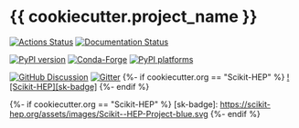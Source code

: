 # {{ cookiecutter.project_name }}

[![Actions Status][actions-badge]][actions-link]
[![Documentation Status][rtd-badge]][rtd-link]

[![PyPI version][pypi-version]][pypi-link]
[![Conda-Forge][conda-badge]][conda-link]
[![PyPI platforms][pypi-platforms]][pypi-link]

[![GitHub Discussion][github-discussions-badge]][github-discussions-link]
[![Gitter][gitter-badge]][gitter-link]
{%- if cookiecutter.org == "Scikit-HEP" %}
[![Scikit-HEP][sk-badge]](https://scikit-hep.org/)
{%- endif %}

<!-- prettier-ignore-start -->
[actions-badge]:            {{cookiecutter.url}}/workflows/CI/badge.svg
[actions-link]:             {{cookiecutter.url}}/actions
[conda-badge]:              https://img.shields.io/conda/vn/conda-forge/{{cookiecutter.project_name}}
[conda-link]:               https://github.com/conda-forge/{{cookiecutter.project_name}}-feedstock
[github-discussions-badge]: https://img.shields.io/static/v1?label=Discussions&message=Ask&color=blue&logo=github
[github-discussions-link]:  {{cookiecutter.url}}/discussions
[gitter-badge]:             https://badges.gitter.im/{{cookiecutter.url}}/community.svg
[gitter-link]:              https://gitter.im/{{cookiecutter.url}}/community?utm_source=badge&utm_medium=badge&utm_campaign=pr-badge
[pypi-link]:                https://pypi.org/project/{{cookiecutter.project_name}}/
[pypi-platforms]:           https://img.shields.io/pypi/pyversions/{{cookiecutter.project_name}}
[pypi-version]:             https://badge.fury.io/py/{{cookiecutter.project_name}}.svg
[rtd-badge]:                https://readthedocs.org/projects/{{cookiecutter.project_name}}/badge/?version=latest
[rtd-link]:                 https://{{cookiecutter.project_name}}.readthedocs.io/en/latest/?badge=latest
{%- if cookiecutter.org == "Scikit-HEP" %}
[sk-badge]:                 https://scikit-hep.org/assets/images/Scikit--HEP-Project-blue.svg
{%- endif %}

<!-- prettier-ignore-end -->
